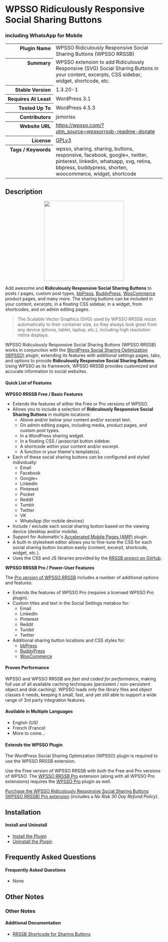<h1>WPSSO Ridiculously Responsive Social Sharing Buttons</h1><h3>including WhatsApp for Mobile</h3>

<table>
<tr><th align="right" valign="top" nowrap>Plugin Name</th><td>WPSSO Ridiculously Responsive Social Sharing Buttons (WPSSO RRSSB)</td></tr>
<tr><th align="right" valign="top" nowrap>Summary</th><td>WPSSO extension to add Ridiculously Responsive (SVG) Social Sharing Buttons in your content, excerpts, CSS sidebar, widget, shortcode, etc.</td></tr>
<tr><th align="right" valign="top" nowrap>Stable Version</th><td>1.3.20-1</td></tr>
<tr><th align="right" valign="top" nowrap>Requires At Least</th><td>WordPress 3.1</td></tr>
<tr><th align="right" valign="top" nowrap>Tested Up To</th><td>WordPress 4.5.3</td></tr>
<tr><th align="right" valign="top" nowrap>Contributors</th><td>jsmoriss</td></tr>
<tr><th align="right" valign="top" nowrap>Website URL</th><td><a href="https://wpsso.com/?utm_source=wpssorrssb-readme-donate">https://wpsso.com/?utm_source=wpssorrssb-readme-donate</a></td></tr>
<tr><th align="right" valign="top" nowrap>License</th><td><a href="http://www.gnu.org/licenses/gpl.txt">GPLv3</a></td></tr>
<tr><th align="right" valign="top" nowrap>Tags / Keywords</th><td>wpsso, sharing, sharing, buttons, responsive, facebook, google+, twitter, pinterest, linkedin, whatsapp, svg, retina, bbpress, buddypress, shorten, woocommerce, widget, shortcode</td></tr>
</table>

<h2>Description</h2>

<p align="center"><img src="https://surniaulula.github.io/wpsso-rrssb/assets/icon-256x256.png" width="256" height="256" /></p><p>Add awesome and <strong>Ridiculously Responsive Social Sharing Buttons</strong> to posts / pages, custom post types, <a href="https://wordpress.org/plugins/bbpress/">bbPress</a>, <a href="https://wordpress.org/plugins/buddypress/">BuddyPress</a>, <a href="https://wordpress.org/plugins/woocommerce/">WooCommerce</a> product pages, and many more. The sharing buttons can be included in your content, excerpts, in a floating CSS sidebar, in a widget, from shortcodes, and on admin editing pages.</p>

<blockquote>
<p>The Scalable Vector Graphics (SVG) used by WPSSO RRSSB resize automatically to their container size, so they always look great from any device (phone, tablet, laptop, etc.), including high resolution retina displays.</p>
</blockquote>

<p>WPSSO Ridiculously Responsive Social Sharing Buttons (WPSSO RRSSB) works in conjunction with the <a href="https://wordpress.org/plugins/wpsso/">WordPress Social Sharing Optimization (WPSSO)</a> plugin, extending its features with additional settings pages, tabs, and options to provide <strong>Ridiculously Responsive Social Sharing Buttons</strong>. Using WPSSO as its framework, WPSSO RRSSB provides customized and accurate information to social websites.</p>

<h4>Quick List of Features</h4>

<p><strong>WPSSO RRSSB Free / Basic Features</strong></p>

<ul>
<li>Extends the features of either the Free or Pro versions of WPSSO.</li>
<li>Allows you to include a selection of <strong>Ridiculously Responsive Social Sharing Buttons</strong> in multiple locations:

<ul>
<li>Above and/or below your content and/or excerpt text.</li>
<li>On admin editing pages, including media, product pages, and custom post types.</li>
<li>In a WordPress sharing widget.</li>
<li>In a floating CSS / javascript button sidebar.</li>
<li>A shortcode within your content and/or excerpt.</li>
<li>A function in your theme's template(s).</li>
</ul></li>
<li>Each of these social sharing buttons can be configured and styled individually:

<ul>
<li>Email</li>
<li>Facebook</li>
<li>Google+</li>
<li>LinkedIn</li>
<li>Pinterest</li>
<li>Pocket</li>
<li>Reddit</li>
<li>Tumblr</li>
<li>Twitter</li>
<li>VK</li>
<li>WhatsApp (for mobile devices)</li>
</ul></li>
<li>Include / exclude each social sharing button based on the viewing device (desktop and/or mobile).</li>
<li>Support for Automattic's <a href="https://wordpress.org/plugins/amp/">Accelerated Mobile Pages (AMP)</a> plugin.</li>
<li>A built-in stylesheet editor allows you to fine-tune the CSS for each social sharing button location easily (content, excerpt, shortcode, widget, etc.).</li>
<li>Uses the CSS and JS libraries provided by the <a href="https://github.com/kni-labs/rrssb">RRSSB project on GitHub</a>.</li>
</ul>

<p><strong>WPSSO RRSSB Pro / Power-User Features</strong></p>

<p>The <a href="http://wpsso.com/extend/plugins/wpsso-rrssb/">Pro version of WPSSO RRSSB</a> includes a number of additional options and features:</p>

<ul>
<li>Extends the features of WPSSO Pro (requires a licensed WPSSO Pro plugin).</li>
<li>Custom titles and text in the Social Settings metabox for:

<ul>
<li>Email</li>
<li>LinkedIn</li>
<li>Pinterest</li>
<li>Reddit</li>
<li>Tumblr</li>
<li>Twitter</li>
</ul></li>
<li>Additional sharing button locations and CSS styles for:

<ul>
<li><a href="https://wordpress.org/plugins/bbpress/">bbPress</a></li>
<li><a href="https://wordpress.org/plugins/buddypress/">BuddyPress</a></li>
<li><a href="https://wordpress.org/plugins/woocommerce/">WooCommerce</a></li>
</ul></li>
</ul>

<h4>Proven Performance</h4>

<p>WPSSO and WPSSO RRSSB are <em>fast and coded for performance</em>, making full use of all available caching techniques (persistent / non-persistent object and disk caching). WPSSO loads only the library files and object classes it needs, keeping it small, fast, and yet still able to support a wide range of 3rd party integration features.</p>

<h4>Available in Multiple Languages</h4>

<ul>
<li>English (US)</li>
<li>French (France)</li>
<li>More to come...</li>
</ul>

<h4>Extends the WPSSO Plugin</h4>

<p>The WordPress Social Sharing Optimization (WPSSO) plugin is required to use the WPSSO RRSSB extension.</p>

<p>Use the Free version of WPSSO RRSSB with <em>both</em> the Free and Pro versions of WPSSO. The <a href="http://wpsso.com/extend/plugins/wpsso-rrssb/?utm_source=wpssorrssb-readme-extends">WPSSO RRSSB Pro</a> extension (along with all WPSSO Pro extensions) requires the <a href="http://wpsso.com/extend/plugins/wpsso/?utm_source=wpssorrssb-readme-extends">WPSSO Pro</a> plugin as well.</p>

<p><a href="http://wpsso.com/extend/plugins/wpsso-rrssb/?utm_source=wpssorrssb-readme-purchase">Purchase the WPSSO Ridiculously Responsive Social Sharing Buttons (WPSSO RRSSB) Pro extension</a> (includes a <em>No Risk 30 Day Refund Policy</em>).</p>


<h2>Installation</h2>

<h4>Install and Uninstall</h4>

<ul>
<li><a href="http://wpsso.com/codex/plugins/wpsso-rrssb/installation/install-the-plugin/">Install the Plugin</a></li>
<li><a href="http://wpsso.com/codex/plugins/wpsso-rrssb/installation/uninstall-the-plugin/">Uninstall the Plugin</a></li>
</ul>


<h2>Frequently Asked Questions</h2>

<h4>Frequently Asked Questions</h4>

<ul>
<li>None</li>
</ul>


<h2>Other Notes</h2>

<h3>Other Notes</h3>
<h4>Additional Documentation</h4>

<ul>
<li><a href="http://wpsso.com/codex/plugins/wpsso-rrssb/notes/rrssb-shortcode/">RRSSB Shortcode for Sharing Buttons</a></li>
</ul>


